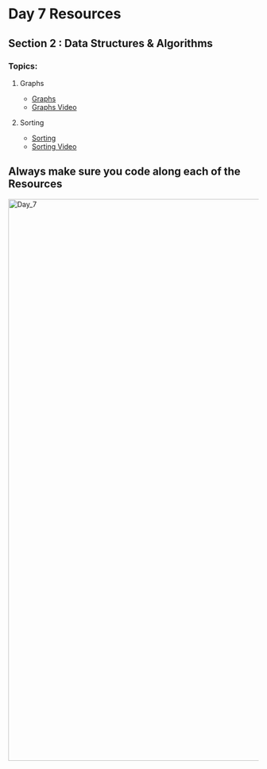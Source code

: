 # Day 7 Resources 

## Section 2 : Data Structures & Algorithms

### Topics:
1. Graphs
    * [Graphs](https://www.tutorialspoint.com/python_data_structure/python_graphs.htm#:~:text=Practical%20Data%20Science%20using%20Python&text=A%20graph%20is%20a%20pictorial,the%20vertices%20are%20called%20edges.)
    * [Graphs Video](https://www.youtube.com/watch?v=j0IYCyBdzfA)

2. Sorting
    * [Sorting](https://www.tutorialspoint.com/python_data_structure/python_sorting_algorithms.htm)
    * [Sorting Video](https://www.youtube.com/playlist?list=PLzgPDYo_3xunyLTJlmoH8IAUvet4-Ka0y)


## Always make sure you code along each of the Resources 

<img width="1128" alt="Day_7" src="https://user-images.githubusercontent.com/58959180/193442108-8c80cbd9-cc79-40e9-88d4-02c496fbb738.jpg">
